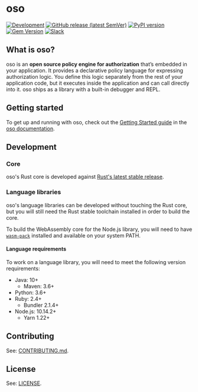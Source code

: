 # oso

[![Development][badge-ci]][badge-ci-link]
[![GitHub release (latest SemVer)][badge-release]][badge-release-link]
[![PyPI version][badge-python]][badge-python-link]
[![Gem Version][badge-ruby]][badge-ruby-link]
[![Slack][badge-slack]][badge-slack-link]

## What is oso?

oso is an **open source policy engine for authorization** that’s embedded in
your application. It provides a declarative policy language for expressing
authorization logic. You define this logic separately from the rest of your
application code, but it executes inside the application and can call
directly into it. oso ships as a library with a built-in debugger and REPL.

## Getting started

To get up and running with oso, check out the [Getting Started guide][docs] in
the [oso documentation][docs].

## Development

### Core

oso's Rust core is developed against [Rust's latest stable release][rust].

### Language libraries

oso's language libraries can be developed without touching the Rust core, but
you will still need the Rust stable toolchain installed in order to build the
core.

To build the WebAssembly core for the Node.js library, you will need to have
[`wasm-pack`][wasm-pack] installed and available on your system PATH.

#### Language requirements

To work on a language library, you will need to meet the following version
requirements:

- Java: 10+
  - Maven: 3.6+
- Python: 3.6+
- Ruby: 2.4+
  - Bundler 2.1.4+
- Node.js: 10.14.2+
  - Yarn 1.22+

## Contributing

See: [CONTRIBUTING.md][contributing].

## License

See: [LICENSE][license].

[badge-ci]: https://github.com/osohq/oso/workflows/Development/badge.svg
[badge-ci-link]: https://github.com/osohq/oso/actions?query=branch%3Amain+workflow%3ADevelopment
[badge-release]: https://img.shields.io/github/v/release/osohq/oso?color=005b96&logo=github&sort=semver
[badge-release-link]: https://github.com/osohq/oso/releases
[badge-ruby]: https://badge.fury.io/rb/oso-oso.svg
[badge-ruby-link]: https://rubygems.org/gems/oso-oso
[badge-python]: https://badge.fury.io/py/oso.svg
[badge-python-link]: https://pypi.org/project/oso/
[badge-slack]: https://img.shields.io/badge/slack-oso--oss-orange
[badge-slack-link]: https://join-slack.osohq.com/
[contributing]: https://github.com/osohq/oso/blob/main/CONTRIBUTING.md
[docs]: https://docs.osohq.com
[license]: https://github.com/osohq/oso/blob/main/LICENSE
[rust]: https://www.rust-lang.org/tools/install
[core]: https://github.com/osohq/oso/tree/main/polar
[languages-java]: https://github.com/osohq/oso/tree/main/languages/java
[languages-python]: https://github.com/osohq/oso/tree/main/languages/python
[languages-ruby]: https://github.com/osohq/oso/tree/main/languages/ruby
[wasm-pack]: https://rustwasm.github.io/wasm-pack/installer/
